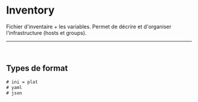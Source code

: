 # Inventory

Fichier d'inventaire + les variables. Permet de décrire et d'organiser l'infrastructure (hosts et groups). 

---

<br>

## Types de format

```txt
# ini = plat
# yaml
# json 
```
